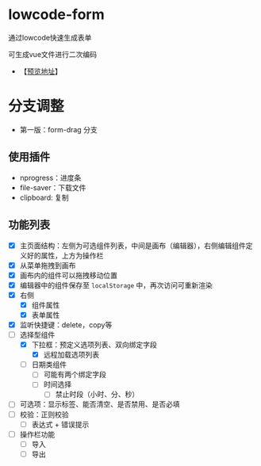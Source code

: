 # lowcode-form
通过lowcode快速生成表单

可生成vue文件进行二次编码

- 【[预览地址](http://39.98.132.28:9001/)】

# 分支调整
- 第一版：form-drag 分支


## 使用插件

- nprogress：进度条
- file-saver：下载文件
- clipboard: 复制



## 功能列表

- [x] 主页面结构：左侧为可选组件列表，中间是画布（编辑器），右侧编辑组件定义好的属性，上方为操作栏
- [x] 从菜单拖拽到画布
- [x] 画布内的组件可以拖拽移动位置
- [x] 编辑器中的组件保存至 `localStorage` 中，再次访问可重新渲染
- [x] 右侧
  - [x] 组件属性
  - [x] 表单属性
- [x] 监听快捷键：delete，copy等
- [ ] 选择型组件
  - [x] 下拉框：预定义选项列表、双向绑定字段
    - [x] 远程加载选项列表
  - [ ] 日期类组件
    - [ ] 可能有两个绑定字段
    - [ ] 时间选择
      - [ ] 禁止时段（小时、分、秒）
- [ ] 可选项：显示标签、能否清空、是否禁用、是否必填
- [ ] 校验：正则校验
  - [ ] 表达式 + 错误提示
- [ ] 操作栏功能
  - [ ] 导入
  - [ ] 导出
